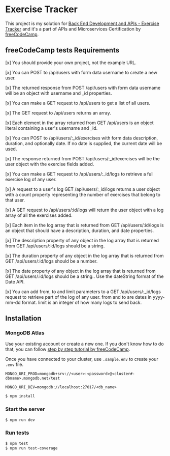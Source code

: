 # Exercise Tracker

This project is my solution for [Back End Development and APIs - Exercise
Tracker](https://www.freecodecamp.org/learn/back-end-development-and-apis/back-end-development-and-apis-projects/exercise-tracker) and it's a part of APIs and Microservices Certification by
[freeCodeCamp]( https://www.freecodecamp.org/).

## freeCodeCamp tests Requirements

[x] You should provide your own project, not the example URL.

[x] You can POST to /api/users with form data username to create a new user.

[x] The returned response from POST /api/users with form data username will be an object with username and _id properties.

[x] You can make a GET request to /api/users to get a list of all users.

[x] The GET request to /api/users returns an array.

[x] Each element in the array returned from GET /api/users is an object literal containing a user's username and _id.

[x] You can POST to /api/users/:_id/exercises with form data description, duration, and optionally date. If no date is supplied, the current date will be used.

[x] The response returned from POST /api/users/:_id/exercises will be the user object with the exercise fields added.

[x] You can make a GET request to /api/users/:_id/logs to retrieve a full exercise log of any user.

[x] A request to a user's log GET /api/users/:_id/logs returns a user object with a count property representing the number of exercises that belong to that user.

[x] A GET request to /api/users/:id/logs will return the user object with a log array of all the exercises added.

[x] Each item in the log array that is returned from GET /api/users/:id/logs is an object that should have a description, duration, and date properties.

[x] The description property of any object in the log array that is returned from GET /api/users/:id/logs should be a string.

[x] The duration property of any object in the log array that is returned from GET /api/users/:id/logs should be a number.

[x] The date property of any object in the log array that is returned from GET /api/users/:id/logs should be a string.. Use the dateString format of the Date API.

[x] You can add from, to and limit parameters to a GET /api/users/:_id/logs request to retrieve part of the log of any user. from and to are dates in yyyy-mm-dd format. limit is an integer of how many logs to send back.

## Installation

### MongoDB Atlas

Use your existing account or create a new one. If you don't know how to do that,
you can follow
[step by step tutorial by freeCodeCamp](https://www.freecodecamp.org/learn/apis-and-microservices/mongodb-and-mongoose/).

Once you have connected to your cluster, use `.sample.env` to create your `.env`
file.

```env
MONGO_URI_PROD=mongodb+srv://<user>:<password>@<cluster#-dbname>.mongodb.net/test

MONGO_URI_DEV=mongodb://localhost:27017/<db_name>
```

```bash
$ npm install
```

### Start the server

```bash
$ npm run dev
```

### Run tests

```bash
$ npm test
$ npm run test-coverage
```
